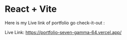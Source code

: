 # React + Vite

Here is my Live link of portfolio go check-it-out :

Live Link:
  https://portfolio-seven-gamma-64.vercel.app/
